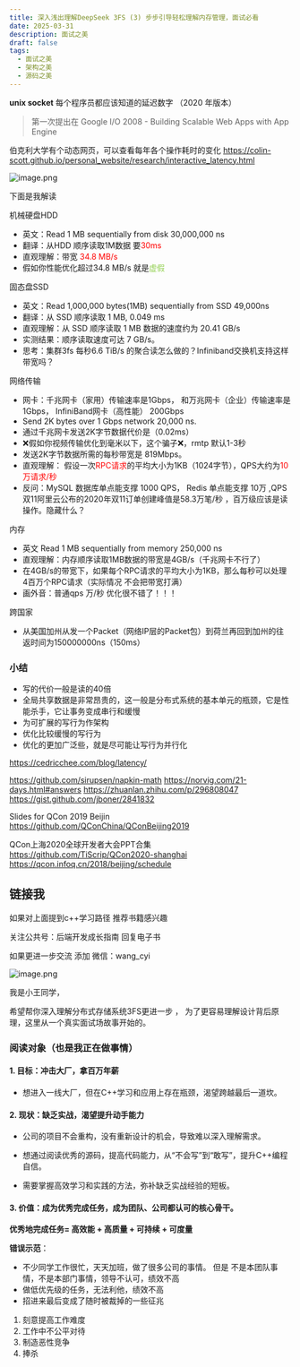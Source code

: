 ```yaml
---
title: 深入浅出理解DeepSeek 3FS (3) 步步引导轻松理解内存管理，面试必看
date: 2025-03-31
description: 面试之美
draft: false
tags:
  - 面试之美
  - 架构之美
  - 源码之美
---
```

**unix socket**
每个程序员都应该知道的延迟数字 （2020 年版本）

> 第一次提出在  Google I/O 2008 - Building Scalable Web Apps with App Engine

伯克利大学有个动态网页，可以查看每年各个操作耗时的变化
https://colin-scott.github.io/personal_website/research/interactive_latency.html


 ![image.png](https://money-1256465252.cos.ap-beijing.myqcloud.com/mac/20250409105219.png)

下面是我解读

 机械硬盘HDD
- 英文：Read 1 MB sequentially from disk 30,000,000 ns 
- 翻译：从HDD 顺序读取1M数据 要<font color="#ff0000">30ms</font>
- 直观理解：带宽 <font color="#ff0000">34.8 MB/s</font>
- 假如你性能优化超过34.8 MB/s 就是<font color="#92d050">虚假</font>

固态盘SSD
- 英文：Read 1,000,000 bytes(1MB) sequentially from SSD 49,000ns
- 翻译：从 SSD 顺序读取 1 MB, 0.049 ms
- 直观理解：从 SSD 顺序读取 1 MB 数据的速度约为 20.41 GB/s
- 实测结果：顺序读取速度可达 7 GB/s。
- 思考：集群3fs 每秒6.6 TiB/s 的聚合读怎么做的？Infiniband交换机支持这样带宽吗？



网络传输
- 网卡：千兆网卡（家用）传输速率是1Gbps， 和万兆网卡（企业）传输速率是1Gbps， InfiniBand网卡（高性能）  200Gbps
- Send 2K bytes over 1 Gbps network 20,000 ns.
-  通过千兆网卡发送2K字节数据代价是（0.02ms）
-  ❌假如你视频传输优化到毫米以下，这个骗子❌，rmtp 默认1-3秒
- 发送2K字节数据所需的每秒带宽是 819Mbps。
-  直观理解： 假设一次<font color="#ff0000">RPC请求</font>的平均大小为1KB（1024字节），QPS大约为<font color="#ff0000">10万请求/秒</font>
- 反问：MySQL 数据库单点能支撑 1000 QPS， Redis 单点能支撑 10万 ,QPS双11阿里云公布的2020年双11订单创建峰值是58.3万笔/秒 ，百万级应该是读操作。隐藏什么？

内存
- 英文 Read 1 MB sequentially from memory 250,000 ns
- 直观理解：内存顺序读取1MB数据的带宽是4GB/s（千兆网卡不行了）
- 在4GB/s的带宽下，如果每个RPC请求的平均大小为1KB，那么每秒可以处理 4百万个RPC请求（实际情况 不会把带宽打满）
- 画外音：普通qps 万/秒 优化很不错了！！！


跨国家
- 从美国加州从发一个Packet（网络IP层的Packet包）到荷兰再回到加州的往返时间为150000000ns（150ms）



### 小结

- 写的代价一般是读的40倍
- 全局共享数据是非常昂贵的，这一般是分布式系统的基本单元的瓶颈，它是性能杀手，它让事务变成串行和缓慢
- 为可扩展的写行为作架构
- 优化比较缓慢的写行为
- 优化的更加广泛些，就是尽可能让写行为并行化



https://cedricchee.com/blog/latency/

https://github.com/sirupsen/napkin-math
https://norvig.com/21-days.html#answers
https://zhuanlan.zhihu.com/p/296808047
https://gist.github.com/jboner/2841832

Slides for QCon 2019 Beijin
https://github.com/QConChina/QConBeijing2019

QCon上海2020全球开发者大会PPT合集
https://github.com/TiScrip/QCon2020-shanghai
https://qcon.infoq.cn/2018/beijing/schedule



## 链接我 


如果对上面提到c++学习路径 推荐书籍感兴趣 

关注公共号：后端开发成长指南  回复电子书 

如果更进一步交流 添加 微信：wang_cyi


![image.png](https://money-1256465252.cos.ap-beijing.myqcloud.com/2025/20250331222159.png)


我是小王同学，

希望帮你深入理解分布式存储系统3FS更进一步 ，
为了更容易理解设计背后原理，这里从一个真实面试场故事开始的。

### 阅读对象（也是我正在做事情）

#### **1. 目标：冲击大厂，拿百万年薪**

- 想进入一线大厂，但在C++学习和应用上存在瓶颈，渴望跨越最后一道坎。



    
#### **2. 现状：缺乏实战，渴望提升动手能力**

- 公司的项目不会重构，没有重新设计的机会，导致难以深入理解需求。
    
- 想通过阅读优秀的源码，提高代码能力，从“不会写”到“敢写”，提升C++编程自信。
    
- 需要掌握高效学习和实践的方法，弥补缺乏实战经验的短板。

####  3. 价值：成为优秀完成任务，成为团队、公司都认可的核心骨干。

**优秀地完成任务= 高效能 + 高质量 + 可持续 + 可度量**

 **错误示范**：
- 不少同学工作很忙，天天加班，做了很多公司的事情。
  但是 不是本团队事情，不是本部门事情，领导不认可，绩效不高
- 做低优先级的任务，无法利他，绩效不高
- 招进来最后变成了随时被裁掉的一些征兆
1.  刻意提高工作难度
2. 工作中不公平对待
3. 制造恶性竞争
4. 捧杀



